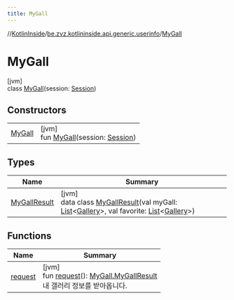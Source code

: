 ```yaml
---
title: MyGall
---
```

//[KotlinInside](../../../index.html)/[be.zvz.kotlininside.api.generic.userinfo](../index.html)/[MyGall](index.html)



# MyGall



[jvm]\
class [MyGall](index.html)(session: [Session](../../be.zvz.kotlininside.session/-session/index.html))



## Constructors


| | |
|---|---|
| [MyGall](-my-gall.html) | [jvm]<br>fun [MyGall](-my-gall.html)(session: [Session](../../be.zvz.kotlininside.session/-session/index.html)) |


## Types


| Name | Summary |
|---|---|
| [MyGallResult](-my-gall-result/index.html) | [jvm]<br>data class [MyGallResult](-my-gall-result/index.html)(val myGall: [List](https://kotlinlang.org/api/latest/jvm/stdlib/kotlin.collections/-list/index.html)&lt;[Gallery](../../be.zvz.kotlininside.api.type/-gallery/index.html)&gt;, val favorite: [List](https://kotlinlang.org/api/latest/jvm/stdlib/kotlin.collections/-list/index.html)&lt;[Gallery](../../be.zvz.kotlininside.api.type/-gallery/index.html)&gt;) |


## Functions


| Name | Summary |
|---|---|
| [request](request.html) | [jvm]<br>fun [request](request.html)(): [MyGall.MyGallResult](-my-gall-result/index.html)<br>내 갤러리 정보를 받아옵니다. |

